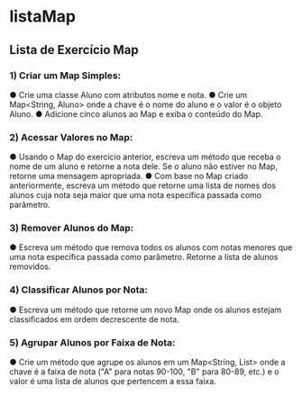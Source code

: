 # listaMap
## Lista de Exercício Map

### 1) Criar um Map Simples:
● Crie uma classe Aluno com atributos nome e nota.
● Crie um Map<String, Aluno> onde a chave é o nome do aluno e o valor
é o objeto Aluno.
● Adicione cinco alunos ao Map e exiba o conteúdo do Map.

### 2) Acessar Valores no Map:
● Usando o Map do exercício anterior, escreva um método que receba o
nome de um aluno e retorne a nota dele. Se o aluno não estiver no Map,
retorne uma mensagem apropriada.
● Com base no Map criado anteriormente, escreva um método que retorne
uma lista de nomes dos alunos cuja nota seja maior que uma nota
específica passada como parâmetro.

### 3) Remover Alunos do Map:
● Escreva um método que remova todos os alunos com notas menores que
uma nota específica passada como parâmetro. Retorne a lista de alunos
removidos.

### 4) Classificar Alunos por Nota:
● Escreva um método que retorne um novo Map onde os alunos estejam
classificados em ordem decrescente de nota.

### 5) Agrupar Alunos por Faixa de Nota:
● Crie um método que agrupe os alunos em um Map<String,
List<Aluno>> onde a chave é a faixa de nota ("A" para notas 90-100,
"B" para 80-89, etc.) e o valor é uma lista de alunos que pertencem a
essa faixa.
